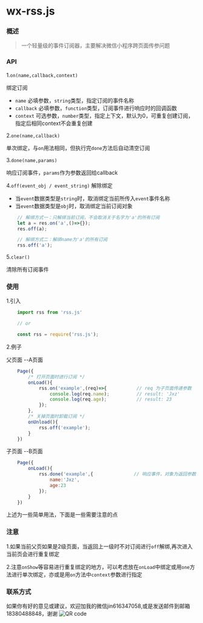 wx-rss.js
====

### 概述
>一个轻量级的事件订阅器，主要解决微信小程序跨页面传参问题

### API
1.``on(name,callback,context)``

 绑定订阅

* ``name`` 必填参数，``string``类型，指定订阅的事件名称
* ``callback`` 必填参数，``function``类型，订阅事件进行响应时的回调函数
* ``context`` 可选参数，``number``类型，指定上下文，默认为0，可重复创建订阅，指定后相同context不会重复创建


2.``one(name,callback)``

 单次绑定，与``on``用法相同，但执行完``done``方法后自动清空订阅

3.``done(name,params)``

响应订阅事件，``params``作为参数返回给callback

4.``off(event_obj / event_string)`` 解除绑定

* 当``event``数据类型是``string``时，取消绑定当前所传入``event``事件名称
* 当``event``数据类型是``obj``时，取消绑定当前订阅对象

```javascript
    // 解绑方式一：只解绑当前订阅，不会取消关于名字为'a'的所有订阅
    let a = res.on('a',()=>{});
    res.off(a);

    // 解绑方式二：解绑name为'a'的所有订阅
    rss.off('a');

```
5.``clear()``

清除所有订阅事件

### 使用

1.引入

``` javascript
    import rss from 'rss.js'

    // or

    const rss = require('rss.js');
```

2.例子

父页面 --A页面

``` javascript
    Page({
        /* 打开页面时进行订阅 */
        onLoad(){
            rss.on('example',(req)=>{           // req 为子页面传递参数
                console.log(req.name);          // result: 'Jxz'
                console.log(req.age);           // result: 23
            });
        },
        /* 关掉页面时卸载订阅 */
        onUnload(){
            rss.off('example');
        }
    })
```

子页面 --B页面

``` javascript
    Page({
        onLoad(){
            rss.done('example',{               // 响应事件，对象为返回参数
                name:'Jxz',
                age:23
            });
        }
    })
```

上述为一些简单用法，下面是一些需要注意的点

### 注意

1.如果当前父页如果是2级页面，当返回上一级时不对订阅进行``off``解绑,再次进入当前页会进行重复绑定

2.注意``onShow``等容易进行重复绑定的地方，可以考虑放在``onLoad``中绑定或用``one``方法进行单次绑定，亦或是用``on``方法中``context``参数进行指定


### 联系方式

如果你有好的意见或建议，欢迎加我的微信jin616347058,或是发送邮件到邮箱18380488848，谢谢
![QR code](http://otfhhagqp.bkt.clouddn.com/my/6BF6200F4CBDE9DB368E67F9DF342511.jpg)
